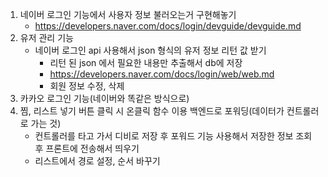 1. 네이버 로그인 기능에서 사용자 정보 불러오는거 구현해놓기
   - https://developers.naver.com/docs/login/devguide/devguide.md
2. 유저 관리 기능
   - 네이버 로그인 api 사용해서 json 형식의 유저 정보 리턴 값 받기 
     - 리턴 된 json 에서 필요한 내용만 추출해서 db에 저장
     - https://developers.naver.com/docs/login/web/web.md
     - 회원 정보 수정, 삭제
3. 카카오 로그인 기능(네이버와 똑같은 방식으로)
4. 찜, 리스트 넣기 버튼 클릭 시 온클릭 함수 이용 백엔드로 포워딩(데이터가 컨트롤러로 가는 것)
     - 컨트롤러를 타고 가서 디비로 저장 후 포워드 기능 사용해서 저장한 정보 조회 후 프론트에 전송해서 띄우기
     - 리스트에서 경로 설정, 순서 바꾸기